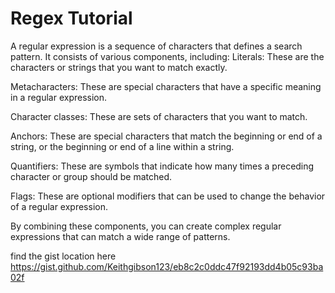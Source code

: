 # Regex Tutorial
A regular expression is a sequence of characters that defines a search pattern. It consists of various components, including: Literals: These are the characters or strings that you want to match exactly.

Metacharacters: These are special characters that have a specific meaning in a regular expression.

Character classes: These are sets of characters that you want to match.

Anchors: These are special characters that match the beginning or end of a string, or the beginning or end of a line within a string.

Quantifiers: These are symbols that indicate how many times a preceding character or group should be matched.

Flags: These are optional modifiers that can be used to change the behavior of a regular expression.

By combining these components, you can create complex regular expressions that can match a wide range of patterns.

find the gist location here https://gist.github.com/Keithgibson123/eb8c2c0ddc47f92193dd4b05c93ba02f
